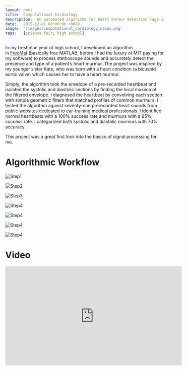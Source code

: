```yaml
---
layout: post
title:  Computational Cardiology
description:  An automated algorithm for heart murmur detection (age 14).
date:   2015-12-01 00:00:00 +0000
image:  '/images/computational_cardiology_steps.png'
tags:   [science fair, high school]
---
```


In my freshman year of high school, I developed an algorithm in [FreeMat](http://freemat.sourceforge.net/) (basically free MATLAB, before I had the luxury of MIT paying for my software) to process stethoscope sounds and accurately detect the presence and type of a patient’s heart murmur.  The project was inspired by my younger sister Kate, who was born with a heart condition (a bicuspid aortic valve) which causes her to have a heart murmur.

Simply, the algorithm took the envelope of a pre-recorded heartbeat and isolated the systolic and diastolic sections by finding the local maxima of the filtered envelope. I diagnosed the heartbeat by convolving each section with simple geometric filters that matched profiles of common murmurs. I tested the algorithm against seventy-one prerecorded heart sounds from public websites dedicated to ear-training medical professionals. I identified normal heartbeats with a 100% success rate and murmurs with a 95% success rate. I categorized both systolic and diastolic murmurs with 70% accuracy.

This project was a great first look into the basics of signal processing for me.

# Algorithmic Workflow

![Step1]({{site.baseurl}}/images/computational-cardiology/step1.png)

![Step2]({{site.baseurl}}/images/computational-cardiology/step2.png)

![Step3]({{site.baseurl}}/images/computational-cardiology/step3.png)

![Step4]({{site.baseurl}}/images/computational-cardiology/step4.png)

![Step4]({{site.baseurl}}/images/computational-cardiology/step5.png)

![Step4]({{site.baseurl}}/images/computational-cardiology/step6.png)

![Step4]({{site.baseurl}}/images/computational-cardiology/filters.png)

# Video

<p><iframe width="560" height="315" src="https://www.youtube.com/embed/6FnHQH8JeSM" title="YouTube video player" frameborder="0" allow="accelerometer; autoplay; clipboard-write; encrypted-media; gyroscope; picture-in-picture" allowfullscreen></iframe></p>
